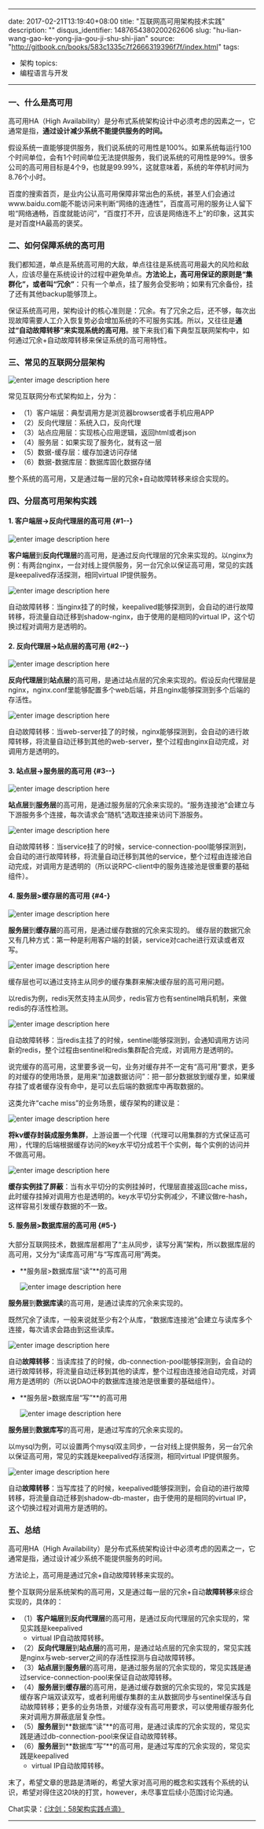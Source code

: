 
---
date: 2017-02-21T13:19:40+08:00
title: "互联网高可用架构技术实践"
description: ""
disqus_identifier: 1487654380200262606
slug: "hu-lian-wang-gao-ke-yong-jia-gou-ji-shu-shi-jian"
source: "http://gitbook.cn/books/583c1335c7f2666319396f7f/index.html"
tags: 
- 架构 
topics:
- 编程语言与开发
---

### 一、什么是高可用

高可用HA（High
Availability）是分布式系统架构设计中必须考虑的因素之一，它通常是指，**通过设计减少系统不能提供服务的时间。**

假设系统一直能够提供服务，我们说系统的可用性是100%。如果系统每运行100个时间单位，会有1个时间单位无法提供服务，我们说系统的可用性是99%。很多公司的高可用目标是4个9，也就是99.99%，这就意味着，系统的年停机时间为8.76个小时。

百度的搜索首页，是业内公认高可用保障非常出色的系统，甚至人们会通过www.baidu.com能不能访问来判断“网络的连通性”，百度高可用的服务让人留下啦“网络通畅，百度就能访问”，“百度打不开，应该是网络连不上”的印象，这其实是对百度HA最高的褒奖。

### 二、如何保障系统的高可用

我们都知道，单点是系统高可用的大敌，单点往往是系统高可用最大的风险和敌人，应该尽量在系统设计的过程中避免单点。**方法论上，高可用保证的原则是“集群化”，或者叫“冗余”**：只有一个单点，挂了服务会受影响；如果有冗余备份，挂了还有其他backup能够顶上。

保证系统高可用，架构设计的核心准则是：冗余。有了冗余之后，还不够，每次出现故障需要人工介入恢复势必会增加系统的不可服务实践。所以，又往往是**通过“自动故障转移”来实现系统的高可用**。接下来我们看下典型互联网架构中，如何通过冗余+自动故障转移来保证系统的高可用特性。

### 三、常见的互联网分层架构

![enter image description
here](https://static.yushuangqi.com/blog/2017/0221125846z3yek04vgpx.png)

常见互联网分布式架构如上，分为：

-   （1）客户端层：典型调用方是浏览器browser或者手机应用APP
-   （2）反向代理层：系统入口，反向代理
-   （3）站点应用层：实现核心应用逻辑，返回html或者json
-   （4）服务层：如果实现了服务化，就有这一层
-   （5）数据-缓存层：缓存加速访问存储
-   （6）数据-数据库层：数据库固化数据存储

整个系统的高可用，又是通过每一层的冗余+自动故障转移来综合实现的。

### 四、分层高可用架构实践

#### 1. **客户端层-\>反向代理层**的高可用 {#1--}

![enter image description
here](https://static.yushuangqi.com/blog/2017/0221125846jag0kbr05bq.png)

**客户端层**到**反向代理层**的高可用，是通过反向代理层的冗余来实现的。以nginx为例：有两台nginx，一台对线上提供服务，另一台冗余以保证高可用，常见的实践是keepalived存活探测，相同virtual
IP提供服务。

![enter image description
here](https://static.yushuangqi.com/blog/2017/0221125846iiq5bm04jmk.png)

自动故障转移：当nginx挂了的时候，keepalived能够探测到，会自动的进行故障转移，将流量自动迁移到shadow-nginx，由于使用的是相同的virtual
IP，这个切换过程对调用方是透明的。

#### 2. **反向代理层-\>站点层**的高可用 {#2--}

![enter image description
here](https://static.yushuangqi.com/blog/2017/0221125846reqexof4i2n.png)

**反向代理层**到**站点层**的高可用，是通过站点层的冗余来实现的。假设反向代理层是nginx，nginx.conf里能够配置多个web后端，并且nginx能够探测到多个后端的存活性。

![enter image description
here](https://static.yushuangqi.com/blog/2017/0221125847jztw0oqj4xs.png)

自动故障转移：当web-server挂了的时候，nginx能够探测到，会自动的进行故障转移，将流量自动迁移到其他的web-server，整个过程由nginx自动完成，对调用方是透明的。

#### 3. **站点层-\>服务层**的高可用 {#3--}

![enter image description
here](https://static.yushuangqi.com/blog/2017/0221125847rw5jjszarnf.png)

**站点层**到**服务层**的高可用，是通过服务层的冗余来实现的。“服务连接池”会建立与下游服务多个连接，每次请求会“随机”选取连接来访问下游服务。

![enter image description
here](https://static.yushuangqi.com/blog/2017/02211258473r4a4smaw03.png)

自动故障转移：当service挂了的时候，service-connection-pool能够探测到，会自动的进行故障转移，将流量自动迁移到其他的service，整个过程由连接池自动完成，对调用方是透明的（所以说RPC-client中的服务连接池是很重要的基础组件）。

#### 4. **服务层\>缓存层**的高可用 {#4-}

![enter image description
here](https://static.yushuangqi.com/blog/2017/0221125847jnvwhfmkwrd.png)

**服务层**到**缓存层**的高可用，是通过缓存数据的冗余来实现的。
缓存层的数据冗余又有几种方式：第一种是利用客户端的封装，service对cache进行双读或者双写。

![enter image description
here](https://static.yushuangqi.com/blog/2017/0221125848zutpua3o52f.png)

缓存层也可以通过支持主从同步的缓存集群来解决缓存层的高可用问题。

以redis为例，redis天然支持主从同步，redis官方也有sentinel哨兵机制，来做redis的存活性检测。

![enter image description
here](https://static.yushuangqi.com/blog/2017/0221125848e2leyemcazz.png)

自动故障转移：当redis主挂了的时候，sentinel能够探测到，会通知调用方访问新的redis，整个过程由sentinel和redis集群配合完成，对调用方是透明的。

说完缓存的高可用，这里要多说一句，业务对缓存并不一定有“高可用”要求，更多的对缓存的使用场景，是用来“加速数据访问”：把一部分数据放到缓存里，如果缓存挂了或者缓存没有命中，是可以去后端的数据库中再取数据的。

这类允许“cache miss”的业务场景，缓存架构的建议是：

![enter image description
here](https://static.yushuangqi.com/blog/2017/0221125849xx3wihlphx4.png)

**将kv缓存封装成服务集群**，上游设置一个代理（代理可以用集群的方式保证高可用），代理的后端根据缓存访问的key水平切分成若干个实例，每个实例的访问并不做高可用。

![enter image description
here](https://static.yushuangqi.com/blog/2017/0221125849hevbc3b5gy1.png)

**缓存实例挂了屏蔽**：当有水平切分的实例挂掉时，代理层直接返回cache
miss，此时缓存挂掉对调用方也是透明的。key水平切分实例减少，不建议做re-hash，这样容易引发缓存数据的不一致。

#### 5. **服务层\>数据库层**的高可用 {#5-}

大部分互联网技术，数据库层都用了“主从同步，读写分离”架构，所以数据库层的高可用，又分为“读库高可用”与“写库高可用”两类。

-   **服务层\>数据库层“读”**的高可用

    ![enter image description
    here](https://static.yushuangqi.com/blog/2017/0221125849lwiae1zxsv4.png)

**服务层**到**数据库读**的高可用，是通过读库的冗余来实现的。

既然冗余了读库，一般来说就至少有2个从库，“数据库连接池”会建立与读库多个连接，每次请求会路由到这些读库。

![enter image description
here](https://static.yushuangqi.com/blog/2017/0221125849flc0tg5ofqs.png)

自动**故障转移**：当读库挂了的时候，db-connection-pool能够探测到，会自动的进行故障转移，将流量自动迁移到其他的读库，整个过程由连接池自动完成，对调用方是透明的（所以说DAO中的数据库连接池是很重要的基础组件）。

-   **服务层\>数据库层“写”**的高可用

    ![enter image description
    here](https://static.yushuangqi.com/blog/2017/0221125850eyzix3vw25h.png)

**服务层**到**数据库写**的高可用，是通过写库的冗余来实现的。

以mysql为例，可以设置两个mysql双主同步，一台对线上提供服务，另一台冗余以保证高可用，常见的实践是keepalived存活探测，相同virtual
IP提供服务。

![enter image description
here](https://static.yushuangqi.com/blog/2017/0221125850qi4egs241by.png)

自动**故障转移**：当写库挂了的时候，keepalived能够探测到，会自动的进行故障转移，将流量自动迁移到shadow-db-master，由于使用的是相同的virtual
IP，这个切换过程对调用方是透明的。

### 五、总结

高可用HA（High
Availability）是分布式系统架构设计中必须考虑的因素之一，它通常是指，通过设计减少系统不能提供服务的时间。

方法论上，高可用是通过冗余+自动故障转移来实现的。

整个互联网分层系统架构的高可用，又是通过每一层的冗余+自动**故障转移**来综合实现的，具体的：

-   （1）**客户端层**到**反向代理层**的高可用，是通过反向代理层的冗余实现的，常见实践是keepalived
    + virtual IP自动故障转移。
-   （2）**反向代理层**到**站点层**的高可用，是通过站点层的冗余实现的，常见实践是nginx与web-server之间的存活性探测与自动故障转移。
-   （3）**站点层**到**服务层**的高可用，是通过服务层的冗余实现的，常见实践是通过service-connection-pool来保证自动故障转移。
-   （4）**服务层**到**缓存层**的高可用，是通过缓存数据的冗余实现的，常见实践是缓存客户端双读双写，或者利用缓存集群的主从数据同步与sentinel保活与自动故障转移；更多的业务场景，对缓存没有高可用要求，可以使用缓存服务化来对调用方屏蔽底层复杂性。
-   （5）**服务层**到**数据库“读”**的高可用，是通过读库的冗余实现的，常见实践是通过db-connection-pool来保证自动故障转移。
-   （6）**服务层**到**数据库“写”**的高可用，是通过写库的冗余实现的，常见实践是keepalived
    + virtual IP自动故障转移。

末了，希望文章的思路是清晰的，希望大家对高可用的概念和实践有个系统的认识，希望对得住这20块的打赏，however，未尽事宜后续小范围讨论沟通。

Chat实录：[《沈剑：58架构实践点滴》](http://gitbook.cn/m/mazi/logArticle/5826b6f79b3cc37401d4f8e3?readArticle=yes)

* * * * *

